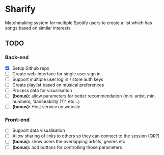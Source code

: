 # Sharify
Matchmaking system for multiple Spotify users to create a list which has songs based on similar interests

## TODO

### Back-end
- [x] Setup Github repo
- [ ] Create web-interface for single user sign in
- [ ] Support multiple user log in / store auth keys
- [ ] Create playlist based on musical preferences
- [ ] Process data for visualisation
- [ ] **(bonus):** allow parameters for better recommendation (min. artist, min. numbers, ‘danceability (?)’, etc…) 
- [ ] **(bonus):** Host service on website
### Front-end
- [ ] Support data visualisation
- [ ] Allow sharing of links to others so they can connect to the session (QR?)
- [ ] **(bonus):** show users the overlapping artists, genres etc
- [ ] **(bonus):** add buttons for controlling those parameters
